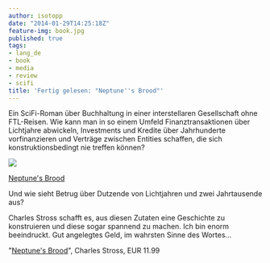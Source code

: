 ```yaml
---
author: isotopp
date: "2014-01-29T14:25:18Z"
feature-img: book.jpg
published: true
tags:
- lang_de
- book
- media
- review
- scifi
title: 'Fertig gelesen: "Neptune''s Brood"'
---
```

Ein SciFi-Roman über Buchhaltung in einer interstellaren Gesellschaft ohne FTL-Reisen. Wie kann man in so einem Umfeld Finanztransaktionen über Lichtjahre abwickeln, Investments und Kredite über Jahrhunderte vorfinanzieren und Verträge zwischen Entities schaffen, die sich konstruktionsbedingt nie treffen können?

[![](https://blog.koehntopp.info/uploads/2014/01/neptunes-brood.png)](http://www.amazon.de/Neptunes-Brood-Charles-Stross-ebook/dp/B009SQ01BA)

[Neptune's Brood](http://www.amazon.de/Neptunes-Brood-Charles-Stross-ebook/dp/B009SQ01BA)

Und wie sieht Betrug über Dutzende von Lichtjahren und zwei Jahrtausende aus?

Charles Stross schafft es, aus diesen Zutaten eine Geschichte zu konstruieren und diese sogar spannend zu machen. Ich bin enorm beeindruckt. Gut angelegtes Geld, im wahrsten Sinne des Wortes...

"[Neptune's Brood](http://www.amazon.de/Neptunes-Brood-Charles-Stross-ebook/dp/B009SQ01BA)", Charles Stross, EUR 11.99
